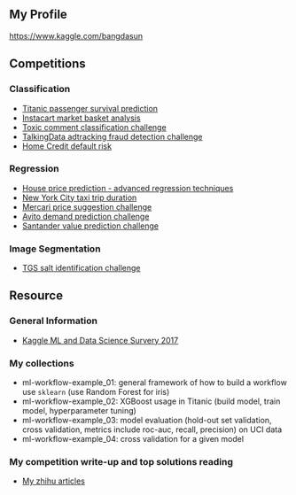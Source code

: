 ## My Profile

https://www.kaggle.com/bangdasun

## Competitions

### Classification 
* [Titanic passenger survival prediction](https://www.kaggle.com/c/titanic)
* [Instacart market basket analysis](https://www.kaggle.com/c/instacart-market-basket-analysis)
* [Toxic comment classification challenge](https://www.kaggle.com/c/jigsaw-toxic-comment-classification-challenge)
* [TalkingData adtracking fraud detection challenge](https://www.kaggle.com/c/talkingdata-adtracking-fraud-detection)
* [Home Credit default risk](https://www.kaggle.com/c/home-credit-default-risk)

### Regression
* [House price prediction - advanced regression techniques](https://www.kaggle.com/c/house-prices-advanced-regression-techniques)
* [New York City taxi trip duration](https://www.kaggle.com/c/nyc-taxi-trip-duration)
* [Mercari price suggestion challenge](https://www.kaggle.com/c/mercari-price-suggestion-challenge)
* [Avito demand prediction challenge](https://www.kaggle.com/c/avito-demand-prediction/leaderboard)
* [Santander value prediction challenge](https://www.kaggle.com/c/santander-value-prediction-challenge)

### Image Segmentation

* [TGS salt identification challenge](https://www.kaggle.com/c/tgs-salt-identification-challenge)


## Resource

### General Information

* [Kaggle ML and Data Science Survery 2017](https://www.kaggle.com/kaggle/kaggle-survey-2017/kernels)

### My collections

* ml-workflow-example_01: general framework of how to build a workflow use `sklearn` (use Random Forest for iris)
* ml-workflow-example_02: XGBoost usage in Titanic (build model, train model, hyperparameter tuning)
* ml-workflow-example_03: model evaluation (hold-out set validation, cross validation, metrics include roc-auc, recall, precision) on UCI data
* ml-workflow-example_04: cross validation for a given model

### My competition write-up and top solutions reading

* [My zhihu articles](https://www.zhihu.com/people/gan-cui-mian-89-82/posts)